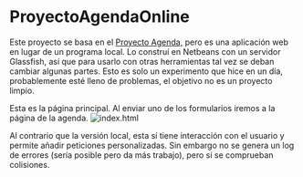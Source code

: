 # ProyectoAgendaOnline

Este proyecto se basa en el [Proyecto Agenda,](https://github.com/NoeLC2/ProyectoAgenda) pero es una aplicación web en lugar de un programa local. Lo construí en Netbeans con un servidor Glassfish, así que para usarlo con otras herramientas tal vez se deban cambiar algunas partes. Esto es solo un experimento que hice en un día, probablemente esté lleno de problemas, el objetivo no es un proyecto limpio.

Esta es la página principal. Al enviar uno de los formularios iremos a la página de la agenda.
![index.html](https://i.imgur.com/fMW64Jg.png)

Al contrario que la versión local, esta sí tiene interacción con el usuario y permite añadir peticiones personalizadas. Sin embargo no se genera un log de errores (sería posible pero da más trabajo), pero sí se comprueban colisiones.

